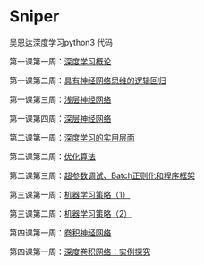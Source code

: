 # Sniper

吴恩达深度学习python3 代码

第一课第一周：[深度学习概论](http://www.sniper97.cn/index.php/note/deep-learning/2708/)

第一课第二周：[具有神经网络思维的逻辑回归](http://www.sniper97.cn/index.php/note/deep-learning/2754/)

第一课第三周：[浅层神经网络](http://www.sniper97.cn/index.php/note/deep-learning/2842/)

第一课第四周：[深层神经网络](http://www.sniper97.cn/index.php/note/deep-learning/2888/)

第二课第一周：[深度学习的实用层面](http://www.sniper97.cn/index.php/note/deep-learning/2951/)

第二课第二周：[优化算法](http://www.sniper97.cn/index.php/note/deep-learning/3022/)

第二课第三周：[超参数调试、Batch正则化和程序框架](http://www.sniper97.cn/index.php/note/deep-learning/3098/)

第三课第一周：[机器学习策略（1）](http://www.sniper97.cn/index.php/note/deep-learning/3116/)

第三课第二周：[机器学习策略（2）](http://www.sniper97.cn/index.php/note/deep-learning/3142/)

第四课第一周：[卷积神经网络](http://www.sniper97.cn/index.php/note/deep-learning/3161/)

第四课第一周：[深度卷积网络：实例探究](http://www.sniper97.cn/index.php/note/deep-learning/3271/)

